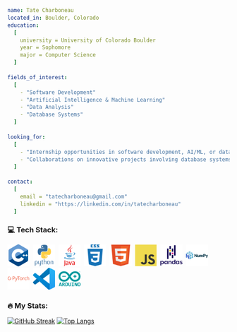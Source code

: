 ```yaml
name: Tate Charboneau
located_in: Boulder, Colorado
education:
  [
    university = University of Colorado Boulder
    year = Sophomore
    major = Computer Science
  ]

fields_of_interest:
  [
    - "Software Development"
    - "Artificial Intelligence & Machine Learning"
    - "Data Analysis"
    - "Database Systems"
  ]

looking_for:
  [
    - "Internship opportunities in software development, AI/ML, or data analysis"
    - "Collaborations on innovative projects involving database systems or machine learning"
  ]

contact:
  [
    email = "tatecharboneau@gmail.com"
    linkedin = "https://linkedin.com/in/tatecharboneau"
  ]
```

### :computer: Tech Stack:

<div>
  <img src="https://github.com/devicons/devicon/blob/master/icons/cplusplus/cplusplus-original.svg" title="Git" **alt="Git" width="50" height="50"/>&nbsp;
  <img src="https://github.com/devicons/devicon/blob/master/icons/python/python-original-wordmark.svg" title="Git" **alt="Git" width="50" height="50"/>&nbsp;
  <img src="https://github.com/devicons/devicon/blob/master/icons/java/java-original-wordmark.svg" title="Java" alt="Java" width="50" height="50"/>&nbsp;
  <img src="https://github.com/devicons/devicon/blob/master/icons/css3/css3-plain-wordmark.svg"  title="CSS3" alt="CSS" width="50" height="50"/>&nbsp;
  <img src="https://github.com/devicons/devicon/blob/master/icons/html5/html5-original.svg" title="HTML5" alt="HTML" width="50" height="50"/>&nbsp;
  <img src="https://github.com/devicons/devicon/blob/master/icons/javascript/javascript-original.svg" title="JavaScript" alt="JavaScript" width="50" height="50"/>&nbsp;
  <img src="https://github.com/devicons/devicon/blob/master/icons/pandas/pandas-original-wordmark.svg" title="Git" **alt="Git" width="50" height="50"/>&nbsp;
  <img src="https://github.com/devicons/devicon/blob/master/icons/numpy/numpy-original-wordmark.svg" title="Git" **alt="Git" width="50" height="50"/>&nbsp;
  <img src="https://github.com/devicons/devicon/blob/master/icons/pytorch/pytorch-plain-wordmark.svg" title="Git" **alt="Git" width="50" height="50"/>&nbsp;
  <img src="https://github.com/devicons/devicon/blob/master/icons/vscode/vscode-original.svg" title="Git" **alt="Git" width="50" height="50"/>&nbsp;
  <img src="https://github.com/devicons/devicon/blob/master/icons/arduino/arduino-original-wordmark.svg" title="Git" **alt="Git" width="50" height="50"/>&nbsp;
</div>

### :fire: My Stats:

[![GitHub Streak](https://streak-stats.demolab.com?user=TateCharboneau&theme=dark&card_height=215&card_width=490)](https://git.io/streak-stats)
[![Top Langs](https://github-readme-stats.vercel.app/api/top-langs/?username=TateCharboneau&layout=donut&theme=dark)](https://github.com/anuraghazra/github-readme-stats)

